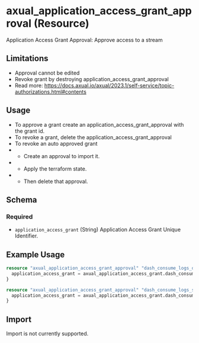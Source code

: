 # axual_application_access_grant_approval (Resource)

Application Access Grant Approval: Approve access to a stream

## Limitations
- Approval cannot be edited
- Revoke grant by destroying application_access_grant_approval
- Read more: https://docs.axual.io/axual/2023.1/self-service/topic-authorizations.html#contents

## Usage
- To approve a grant create an application_access_grant_approval with the grant id.
- To revoke a grant, delete the application_access_grant_approval
- To revoke an auto approved grant
- - Create an approval to import it. 
- - Apply the terraform state.
- - Then delete that approval.

<!-- schema generated by tfplugindocs -->
## Schema

### Required

- `application_access_grant` (String) Application Access Grant Unique Identifier.

## Example Usage

```terraform
resource "axual_application_access_grant_approval" "dash_consume_logs_dev" {
  application_access_grant = axual_application_access_grant.dash_consume_from_logs_in_dev.id
}

resource "axual_application_access_grant_approval" "dash_consume_logs_staging" {
  application_access_grant = axual_application_access_grant.dash_consume_from_logs_in_staging.id
}
```

## Import

Import is not currently supported.